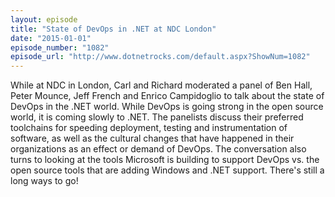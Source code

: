 ```yaml
---
layout: episode
title: "State of DevOps in .NET at NDC London"
date: "2015-01-01"
episode_number: "1082"
episode_url: "http://www.dotnetrocks.com/default.aspx?ShowNum=1082"
---
```


While at NDC in London, Carl and Richard moderated a panel of Ben Hall, Peter Mounce, Jeff French and Enrico Campidoglio to talk about the state of DevOps in the .NET world. While DevOps is going strong in the open source world, it is coming slowly to .NET. The panelists discuss their preferred toolchains for speeding deployment, testing and instrumentation of software, as well as the cultural changes that have happened in their organizations as an effect or demand of DevOps. The conversation also turns to looking at the tools Microsoft is building to support DevOps vs. the open source tools that are adding Windows and .NET support. There's still a long ways to go!
